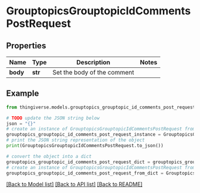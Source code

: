 # GrouptopicsGrouptopicIdCommentsPostRequest


## Properties

Name | Type | Description | Notes
------------ | ------------- | ------------- | -------------
**body** | **str** | Set the body of the comment | 

## Example

```python
from thingiverse.models.grouptopics_grouptopic_id_comments_post_request import GrouptopicsGrouptopicIdCommentsPostRequest

# TODO update the JSON string below
json = "{}"
# create an instance of GrouptopicsGrouptopicIdCommentsPostRequest from a JSON string
grouptopics_grouptopic_id_comments_post_request_instance = GrouptopicsGrouptopicIdCommentsPostRequest.from_json(json)
# print the JSON string representation of the object
print(GrouptopicsGrouptopicIdCommentsPostRequest.to_json())

# convert the object into a dict
grouptopics_grouptopic_id_comments_post_request_dict = grouptopics_grouptopic_id_comments_post_request_instance.to_dict()
# create an instance of GrouptopicsGrouptopicIdCommentsPostRequest from a dict
grouptopics_grouptopic_id_comments_post_request_from_dict = GrouptopicsGrouptopicIdCommentsPostRequest.from_dict(grouptopics_grouptopic_id_comments_post_request_dict)
```
[[Back to Model list]](../README.md#documentation-for-models) [[Back to API list]](../README.md#documentation-for-api-endpoints) [[Back to README]](../README.md)


